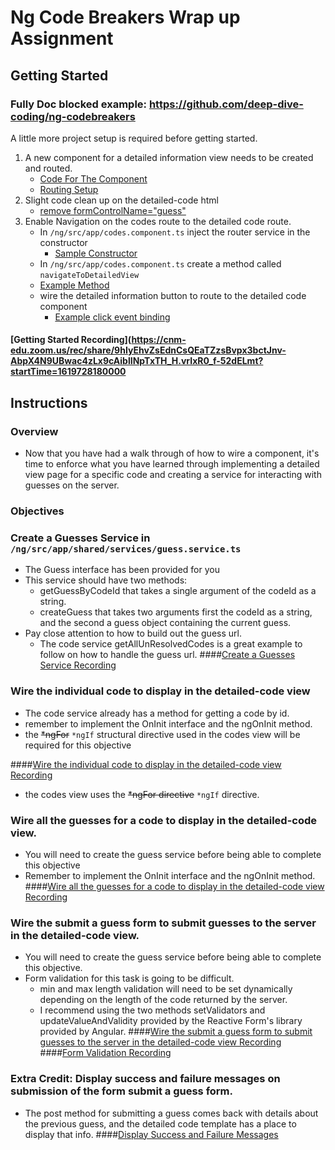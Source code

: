 # Ng Code Breakers Wrap up Assignment
## Getting Started
### Fully Doc blocked example: https://github.com/deep-dive-coding/ng-codebreakers

A little more project setup is required before getting started. 
1. A new component for a detailed information view needs to be created and routed.
    * [Code For The Component](https://github.com/ddc-nmhsd/ng-codebreakers-starter-GKephart/blob/42e22de478d73d98c96d5ea0940686fb6dc1ce23/ng/src/app/detailed-code/detailed-code.component.ts#L1-L17)
    * [Routing Setup](https://github.com/ddc-nmhsd/ng-codebreakers-starter-GKephart/blob/42e22de478d73d98c96d5ea0940686fb6dc1ce23/ng/src/app/app-routing.module.ts#L11)
2. Slight code clean up on the detailed-code html
    * [remove formControlName="guess"](https://github.com/ddc-nmhsd/ng-codebreakers-starter-GKephart/blob/42e22de478d73d98c96d5ea0940686fb6dc1ce23/ng/src/app/detailed-code/detailed-code.component.html#L31-L32)
3. Enable Navigation on the codes route to the detailed code route.
    * In `/ng/src/app/codes.component.ts` inject the router service in the constructor
      * [Sample Constructor](https://github.com/ddc-nmhsd/ng-codebreakers-starter-GKephart/blob/42e22de478d73d98c96d5ea0940686fb6dc1ce23/ng/src/app/codes/codes.component.ts#L27-L41)
    *  In `/ng/src/app/codes.component.ts` create a method called `navigateToDetailedView`
      * [Example Method](https://github.com/ddc-nmhsd/ng-codebreakers-starter-GKephart/blob/42e22de478d73d98c96d5ea0940686fb6dc1ce23/ng/src/app/codes/codes.component.ts#L77-L87)
    * wire the detailed information button to route to the detailed code component
      * [Example click event binding](https://github.com/ddc-nmhsd/ng-codebreakers-starter-GKephart/blob/42e22de478d73d98c96d5ea0940686fb6dc1ce23/ng/src/app/codes/codes.component.html#L71-L73)
#### [Getting Started Recording](https://cnm-edu.zoom.us/rec/share/9hIyEhvZsEdnCsQEaTZzsBvpx3bctJnv-AbpX4N9UBwac4zLx9cAiblINpTxTH_H.vrIxR0_f-52dELmt?startTime=1619728180000  
## Instructions 
### Overview
* Now that you have had a walk through of how to wire a component, it's time to enforce what you have learned through 
implementing a detailed view page for a specific code and creating a service for interacting with guesses on the server.
### Objectives 
### Create a Guesses Service in `/ng/src/app/shared/services/guess.service.ts`
* The Guess interface has been provided for you 
* This service should have two methods:
   * getGuessByCodeId that takes a single argument of the codeId as a string.
   * createGuess that takes two arguments first the codeId as a string, and the second a guess object containing the current guess.
* Pay close attention to how to build out the guess url. 
     * The code service getAllUnResolvedCodes is a great example to follow on how to handle the guess url.
####[Create a Guesses Service Recording](https://cnm-edu.zoom.us/rec/play/wY1O_C1oNMsRX6crdgtG3_-cKwKS4iOXDLtuzYPDj2xWVWyuhK5_snoI_V60ujyivr1Zawj2C5-zaLP7.GIZLGbuAG-r6JuGa?autoplay=true&startTime=1619631054000)
### Wire the individual code to display in the detailed-code view
* The code service already has a method for getting a code by id.
* remember to implement the OnInit interface and the ngOnInit method.
* the ~~*ngFor~~ `*ngIf` structural directive used in the codes view will be required for this objective
  
####[Wire the individual code to display in the detailed-code view Recording](https://cnm-edu.zoom.us/rec/play/jCP0lbnqpeAgMiIpvoD5RADcN22Xnhxyq6dw7szGhhcx_dITtgzvi4E0VDhy1TWYX1dSHlLn97Bj1Yxu.hx0oCjPiW0DhegeR?autoplay=true&startTime=1619709411000)
   * the codes view uses the ~~*ngFor directive~~ `*ngIf` directive.
### Wire all the guesses for a code to display in the detailed-code view. 
* You will need to create the guess service before being able to complete this objective
* Remember to implement the OnInit interface and the ngOnInit method.
####[Wire all the guesses for a code to display in the detailed-code view Recording](https://cnm-edu.zoom.us/rec/play/N8TqKdJTAcZsUY3psXTEwE6aDXblLcKv89XF_3GNtOoTbPaxTkGoBIGBp-sJlH1AmyKB1gEQGnuE04Jh.rCfSZgaokf2einBe?autoplay=true&startTime=1619711166000)
### Wire the submit a guess form to submit guesses to the server in the detailed-code view.
* You will need to create the guess service before being able to complete this objective.
* Form validation for this task is going to be difficult.
   * min and max length validation will need to be set dynamically depending on the length of the code returned by the server.
   * I recommend using the two methods setValidators and updateValueAndValidity provided by the Reactive Form's library provided by Angular.
 ####[Wire the submit a guess form to submit guesses to the server in the detailed-code view Recording](https://cnm-edu.zoom.us/rec/play/HeX0stC93Yyd1LjfpbYFSx8kMe06HbZjs8zMCtYXAzlSoq-SCAVljBAmM8DTCFNDwLqPdQNSr6justGM.HjJTqxxoW7WVWEtt?autoplay=true&startTime=1619724054000)
 ####[Form Validation Recording](https://cnm-edu.zoom.us/rec/play/s57mXITX1vtGxbVqX4bCwVoVl9eaI9PxK69kypKECV4bnlEbPEbREdIwdfuAu8Ga-C2QQLVq41Haq916.p1YnJSrDtRLr9ngU?autoplay=true&startTime=1619725555000)   
### Extra Credit: Display success and failure messages on submission of the form submit a guess form.
* The post method for submitting a guess comes back with details about the previous guess, and the detailed code template has a place to display that info.
####[Display Success and Failure Messages](https://cnm-edu.zoom.us/rec/share/J2VRDJjBygf4F5lR-QxMPwIPewJAxQ9pQPrKv_PvGEt6Rbf13JfupJvCAfwXC0_X.otn0EyTqv8h7PAht?startTime=1619728180000)
